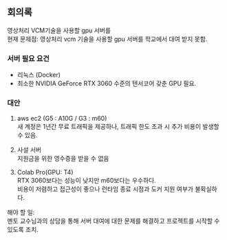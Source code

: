 ## 회의록  
영상처리 VCM기술을 사용할 gpu 서버를   
현재 문제점: 영상처리 vcm 기술을 사용할 gpu 서버를 학교에서 대여 받지 못함.  

### 서버 필요 요건  
- 리눅스 (Docker)  
- 최소한 NVIDIA GeForce RTX 3060 수준의 텐서코어 갖춘 GPU 필요.  

### 대안  
1. aws ec2 (G5 : A10G / G3 : m60)  
새 계정은 1년간 무료 트래픽을 제공하나, 트래픽 한도 초과 시 추가 비용이 발생할 수 있음.    

2. 사설 서버    
지원금을 위한 영수증을 받을 수 없음  

3. Colab Pro(GPU: T4)    
RTX 3060보다는 성능이 낮지만 m60보다는 우수하다.    
비용이 저렴하고 접근성이 좋으나 런타임 종료 시점과 도커 지원 여부가 불확실하다.  

해야 할 일:  
멘토 교수님과의 상담을 통해 서버 대여에 대한 문제를 해결하고 프로젝트를 시작할 수 있도록 조치.  

